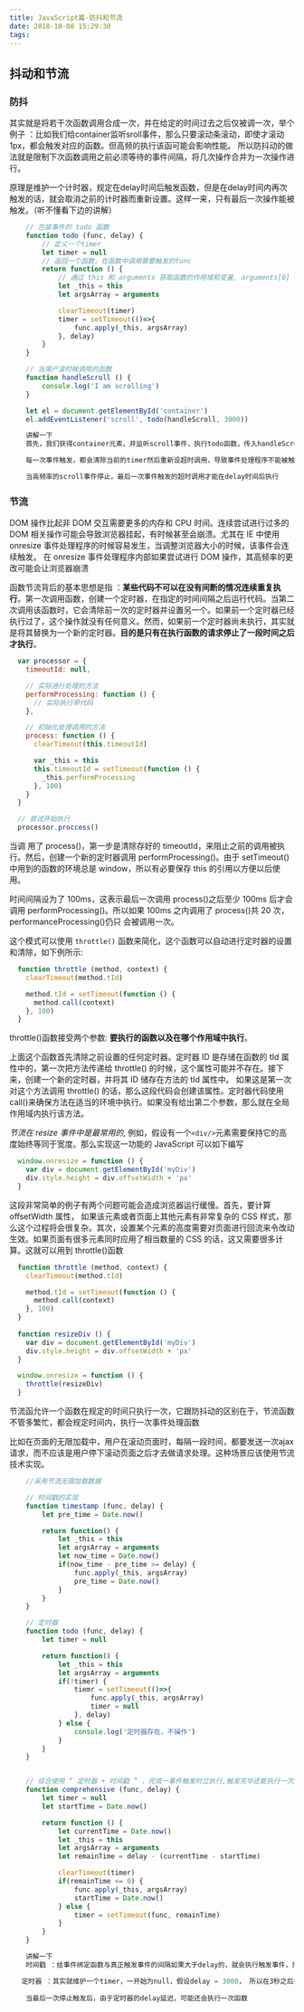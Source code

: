 ```yaml
---
title: JavaScript篇-防抖和节流
date: 2018-10-08 15:29:30
tags:
---
```

## 抖动和节流
### 防抖
其实就是将若干次函数调用合成一次，并在给定的时间过去之后仅被调一次，举个例子 ：比如我们给container监听sroll事件，那么只要滚动条滚动，即使才滚动1px，都会触发对应的函数。但高频的执行该函可能会影响性能。
所以防抖动的做法就是限制下次函数调用之前必须等待的事件间隔，将几次操作合并为一次操作进行。

原理是维护一个计时器，规定在delay时间后触发函数，但是在delay时间内再次触发的话，就会取消之前的计时器而重新设置。这样一来，只有最后一次操作能被触发。（听不懂看下边的讲解）

```javascript
    // 包装事件的 todo 函数
    function todo (func, delay) {
        // 定义一个timer
        let timer = null
        // 返回一个函数，在函数中调用需要触发的func 
        return function () {
            // 通过 this 和 arguments 获取函数的作用域和变量, arguments[0] = func ， arguments[1] = delay
            let _this = this
            let argsArray = arguments

            clearTimeout(timer)
            timer = setTimeout(()=>{
                func.apply(_this, argsArray)
            }, delay)
        }
    }

    // 当用户滚时候调用的函数
    function handleScroll () {
        console.log('I am scrolling')
    }

    let el = document.getElementById('container')
    el.addEventListener('scroll', todo(handleScroll, 3000))

    讲解一下 
    首先，我们获得container元素，并监听scroll事件，执行todo函数，传入handleScroll 和 延迟时间，这时的todo函数会立即调用，因此给scroll事件绑定的函实际上todo内部返回的函数！！

    每一次事件触发，都会清除当前的timer然后重新设超时调用，导致事件处理程序不能被触发，也就是说3s 之后执行的timer被重新设置为3s，然后可能过了2s，还有1就是要执行了，但是这时候又再一触发，将timer重新设置，于是handleScrol一直不能被触发

    当高频率的scroll事件停止，最后一次事件触发的超时调用才能在delay时间后执行

```

### 节流
DOM 操作比起非 DOM 交互需要更多的内存和 CPU 时间。连续尝试进行过多的 DOM 相关操作可能会导致浏览器挂起，有时候甚至会崩溃。尤其在 IE 中使用 onresize 事件处理程序的时候容易发生，当调整浏览器大小的时候，该事件会连续触发。 在 onresize 事件处理程序内部如果尝试进行 DOM 操作，其高频率的更改可能会让浏览器崩溃

函数节流背后的基本思想是指 ：<strong>某些代码不可以在没有间断的情况连续重复执行</strong>。第一次调用函数，创建一个定时器，在指定的时间间隔之后运行代码。当第二次调用该函数时，它会清除前一次的定时器并设置另一个。如果前一个定时器已经执行过了，这个操作就没有任何意义。然而，如果前一个定时器尚未执行，其实就是将其替换为一个新的定时器。__目的是只有在执行函数的请求停止了一段时间之后才执行__。

```javascript
  var processor = {
    timeoutId: null,

    // 实际进行处理的方法
    performProcessing: function () {
      // 实际执行带代码
    },

    // 初始化处理调用的方法
    process: function () {
      clearTimeout(this.timeoutId)

      var _this = this
      this.timeoutId = setTimeout(function () {
        _this.performProcessing
      }, 100)
    }
  }

  // 尝试开始执行
  processor.proccess()
```
当调 用了 process()，第一步是清除存好的 timeoutId，来阻止之前的调用被执行。然后，创建一个新的定时器调用 performProcessing()。由于 setTimeout()中用到的函数的环境总是 window，所以有必要保存 this 的引用以方便以后使用。

时间间隔设为了 100ms，这表示最后一次调用 process()之后至少 100ms 后才会调用 performProcessing()。所以如果 100ms 之内调用了 process()共 20 次，performanceProcessing()仍只 会被调用一次。

这个模式可以使用 `throttle()` 函数来简化，这个函数可以自动进行定时器的设置和清除，如下例所示:
```javascript
  function throttle (method, context) {
    clearTimeout(method.tId)

    method.tId = setTimeout(function () {
      method.call(context)
    }, 100)
  }
```
throttle()函数接受两个参数: __要执行的函数以及在哪个作用域中执行__。

上面这个函数首先清除之前设置的任何定时器。定时器 ID 是存储在函数的 tId 属性中的，第一次把方法传递给 throttle() 的时候，这个属性可能并不存在。接下来，创建一个新的定时器，并将其 ID 储存在方法的 tId 属性中。 如果这是第一次对这个方法调用 throttle() 的话，那么这段代码会创建该属性。定时器代码使用 call()来确保方法在适当的环境中执行。如果没有给出第二个参数，那么就在全局作用域内执行该方法。

*节流在 resize 事件中是最常用的*, 例如，假设有一个`<div/>`元素需要保持它的高度始终等同于宽度。那么实现这一功能的 JavaScript 可以如下编写
```javascript
  window.onresize = function () {
    var div = document.getElementById('myDiv')
    div.style.height = div.offsetWidth + 'px'
  }
```
这段非常简单的例子有两个问题可能会造成浏览器运行缓慢。首先，要计算 offsetWidth 属性， 如果该元素或者页面上其他元素有非常复杂的 CSS 样式，那么这个过程将会很复杂。其次，设置某个元素的高度需要对页面进行回流来令改动生效。如果页面有很多元素同时应用了相当数量的 CSS 的话，这又需要很多计算。这就可以用到 throttle()函数

```javascript
  function throttle (method, context) {
    clearTimeout(method.tId)

    method.tId = setTimeout(function () {
      method.call(context)
    }, 100)
  }
  
  function resizeDiv () {
    var div = document.getElementById('myDiv')
    div.style.height = div.offsetWidth + 'px'
  }

  window.onresize = function () {
    throttle(resizeDiv)
  }
```

节流函允许一个函数在规定的时间只执行一次，它跟防抖动的区别在于，节流函数不管多繁忙，都会规定时间内，执行一次事件处理函数

比如在页面的无限加载中，用户在滚动页面时，每隔一段时间，都要发送一次ajax请求，而不应该是用户停下滚动页面之后才去做请求处理。这种场景应该使用节流技术实现。

```javascript
    //采用节流无限加载数据

    // 时间戳的实现
    function timestamp (func, delay) {
        let pre_time = Date.now()

        return function() {
            let _this = this
            let argsArray = arguments
            let now_time = Date.now()
            if(now_time - pre_time >= delay) {
                func.apply(_this, argsArray)
                pre_time = Date.now()
            }
        }
    }

    // 定时器    
    function todo (func, delay) {
        let timer = null

        return function() {
            let _this = this
            let argsArray = arguments
            if(!timer) {
                tiemr = setTimeout(()=>{
                    func.apply(_this, argsArray)
                    timer = null
                }, delay)
            } else {
                console.log('定时器存在，不操作')
            }
        }
    }


    // 综合使用 “ 定时器 + 时间戳 ” ，完成一事件触发时立执行,触发完毕还能执行一次的节流函数：
    function comprehensive (func, delay) {
        let timer = null
        let startTime = Date.now()

        return function () {
            let currentTime = Date.now()
            let _this = this
            let argsArray = arguments
            let remainTime = delay - (currentTime - startTime)

            clearTimeout(timer)
            if(remainTime <= 0) {
                func.apply(_this, argsArray)
                startTime = Date.now()
            } else {
                timer = setTimeout(func, remainTime)
            }
        }
    }

    讲解一下
    时间戳 ：给事件绑定函数与真正触发事件的间隔如果大于delay的，就会执行触发事件，而后再怎么频繁地触发事件，都会每delay秒之后才执行一次。

   定时器 ：其实就维护一个timer，一开始为null，假设delay = 3000， 所以在3秒之后会执行触发事件函数，而用户滚动过程，监听scroll事件，那又会高频触发todo第秒触发todo时，因为timer还未执行，未重新设定，所以定时器存在，打印出 “定时器存在，不操作” ，直到3秒后，定时器执行函数，清空定时器，设定下一个定时器。
    
    当最后一次停止触发后，由于定时器的delay延迟，可能还会执行一次函数
```

